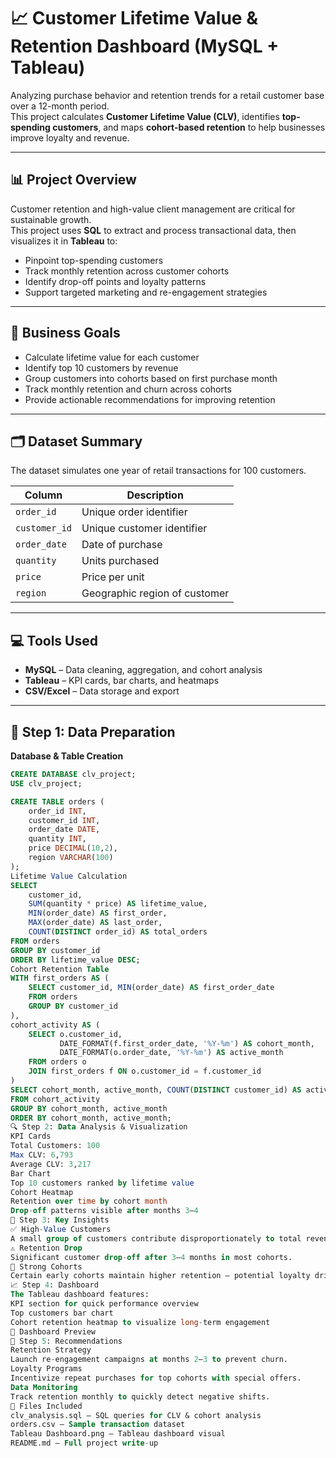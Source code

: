 # 📈 Customer Lifetime Value & Retention Dashboard (MySQL + Tableau)

Analyzing purchase behavior and retention trends for a retail customer base over a 12-month period.  
This project calculates **Customer Lifetime Value (CLV)**, identifies **top-spending customers**, and maps **cohort-based retention** to help businesses improve loyalty and revenue.

---

## 📊 Project Overview

Customer retention and high-value client management are critical for sustainable growth.  
This project uses **SQL** to extract and process transactional data, then visualizes it in **Tableau** to:

- Pinpoint top-spending customers
- Track monthly retention across customer cohorts
- Identify drop-off points and loyalty patterns
- Support targeted marketing and re-engagement strategies

---

## 🎯 Business Goals

- Calculate lifetime value for each customer
- Identify top 10 customers by revenue
- Group customers into cohorts based on first purchase month
- Track monthly retention and churn across cohorts
- Provide actionable recommendations for improving retention

---

## 🗂️ Dataset Summary

The dataset simulates one year of retail transactions for 100 customers.

| Column        | Description |
|---------------|-------------|
| `order_id`    | Unique order identifier |
| `customer_id` | Unique customer identifier |
| `order_date`  | Date of purchase |
| `quantity`    | Units purchased |
| `price`       | Price per unit |
| `region`      | Geographic region of customer |

---

## 💻 Tools Used

- **MySQL** – Data cleaning, aggregation, and cohort analysis
- **Tableau** – KPI cards, bar charts, and heatmaps
- **CSV/Excel** – Data storage and export

---

## 🧼 Step 1: Data Preparation

**Database & Table Creation**
```sql
CREATE DATABASE clv_project;
USE clv_project;

CREATE TABLE orders (
    order_id INT,
    customer_id INT,
    order_date DATE,
    quantity INT,
    price DECIMAL(10,2),
    region VARCHAR(100)
);
Lifetime Value Calculation
SELECT 
    customer_id,
    SUM(quantity * price) AS lifetime_value,
    MIN(order_date) AS first_order,
    MAX(order_date) AS last_order,
    COUNT(DISTINCT order_id) AS total_orders
FROM orders
GROUP BY customer_id
ORDER BY lifetime_value DESC;
Cohort Retention Table
WITH first_orders AS (
    SELECT customer_id, MIN(order_date) AS first_order_date
    FROM orders
    GROUP BY customer_id
),
cohort_activity AS (
    SELECT o.customer_id,
           DATE_FORMAT(f.first_order_date, '%Y-%m') AS cohort_month,
           DATE_FORMAT(o.order_date, '%Y-%m') AS active_month
    FROM orders o
    JOIN first_orders f ON o.customer_id = f.customer_id
)
SELECT cohort_month, active_month, COUNT(DISTINCT customer_id) AS active_customers
FROM cohort_activity
GROUP BY cohort_month, active_month
ORDER BY cohort_month, active_month;
🔍 Step 2: Data Analysis & Visualization
KPI Cards
Total Customers: 100
Max CLV: 6,793
Average CLV: 3,217
Bar Chart
Top 10 customers ranked by lifetime value
Cohort Heatmap
Retention over time by cohort month
Drop-off patterns visible after months 3–4
📌 Step 3: Key Insights
✅ High-Value Customers
A small group of customers contribute disproportionately to total revenue.
⚠️ Retention Drop
Significant customer drop-off after 3–4 months in most cohorts.
🔄 Strong Cohorts
Certain early cohorts maintain higher retention — potential loyalty drivers worth replicating.
📈 Step 4: Dashboard
The Tableau dashboard features:
KPI section for quick performance overview
Top customers bar chart
Cohort retention heatmap to visualize long-term engagement
📸 Dashboard Preview
📝 Step 5: Recommendations
Retention Strategy
Launch re-engagement campaigns at months 2–3 to prevent churn.
Loyalty Programs
Incentivize repeat purchases for top cohorts with special offers.
Data Monitoring
Track retention monthly to quickly detect negative shifts.
📂 Files Included
clv_analysis.sql – SQL queries for CLV & cohort analysis
orders.csv – Sample transaction dataset
Tableau Dashboard.png – Tableau dashboard visual
README.md – Full project write-up
